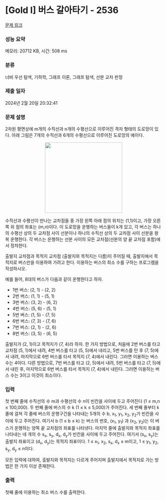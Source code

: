 # [Gold I] 버스 갈아타기 - 2536 

[문제 링크](https://www.acmicpc.net/problem/2536) 

### 성능 요약

메모리: 20712 KB, 시간: 508 ms

### 분류

너비 우선 탐색, 기하학, 그래프 이론, 그래프 탐색, 선분 교차 판정

### 제출 일자

2024년 2월 20일 20:32:41

### 문제 설명

<p>2차원 평면상에 m개의 수직선과 n개의 수평선으로 이루어진 격자 형태의 도로망이 있다. 아래 그림은 7개의 수직선과 6개의 수평선으로 이루어진 도로망의 예이다.  </p>

<p style="text-align: center;"><img alt="" src="https://upload.acmicpc.net/85ad3211-f20a-45cc-bd94-91ed20bf5eff/-/preview/" style="width: 248px; height: 226px;"></p>

<p>수직선과 수평선이 만나는 교차점들 중 가장 왼쪽 아래 점의 위치는 (1,1)이고, 가장 오른쪽 위 점의 좌표는 (m,n)이다. 이 도로망을 운행하는 버스들이 k개 있고, 각  버스는 하나의 수평선 상의 두 교차점 사이 선분이나 하나의 수직선 상의 두 교차점 사이 선분을 왕복 운행한다. 각 버스는 운행하는 선분 사이의 모든 교차점(선분의 양 끝 교차점 포함)에서 정차한다. </p>

<p>출발지 교차점과 목적지 교차점 (출발지와 목적지는 다름)이 주어질 때, 출발지에서 목적지로 버스만을 이용하여 가려고 한다. 이용하는 버스의 최소 수를 구하는 프로그램을 작성하시오.  </p>

<p>예를 들어,  8대의 버스가 다음과 같이 운행한다고 하자.</p>

<ul>
	<li>1번 버스: (2, 1) - (2, 2)</li>
	<li>2번 버스: (1, 1) - (5, 1)</li>
	<li>3번 버스: (3, 2) - (6, 2)</li>
	<li>4번 버스: (5, 6) - (5, 1)</li>
	<li>5번 버스: (1, 5) - (7, 5)</li>
	<li>6번 버스: (7, 3) - (7, 6)  </li>
	<li>7번 버스: (2, 1) - (2, 6) </li>
	<li>8번 버스: (3, 5) - (6, 5)</li>
</ul>

<p>출발지가 (2, 1)이고 목적지가 (7, 4)라 하자. 한 가지 방법으로, 처음에 2번 버스를 타고 교차점 (5, 1)에서 내려, 4번 버스를 타고 (5, 5)에서 내리고, 5번 버스를 탄 후 (7, 5)에서 내려, 마지막으로 6번 버스를 타서 목적지 (7, 4)에서 내린다. 그러면 이용하는 버스 수는 4이다. 다른 방법으로, 7번 버스를 타고 (2, 5)에서 내려, 5번 버스를 타고 (7, 5)에서 내린 후, 마지막으로 6번 버스를 타서 목적지 (7, 4)에서 내린다. 그러면 이용하는 버스 수는 3이고 이것이 최소이다. </p>

### 입력 

 <p>첫 번째 줄에 수직선의 수 m과 수평선의 수 n이 빈칸을 사이에 두고 주어진다 (1 ≤ m,n ≤ 100,000). 두 번째 줄에 버스의 수 k (1 ≤ k ≤ 5,000)가 주어진다. 세 번째 줄부터 k 줄에 걸쳐 각 줄에 버스의 운행구간을 나타내는 5개의 수 b, x<sub>1</sub>, y<sub>1</sub>, x<sub>2</sub>, y<sub>2</sub>가 빈칸을 사이에 두고 주어진다. 여기서 b (1 ≤ b ≤ k) 는 버스의 번호, (x<sub>1</sub>, y<sub>1</sub>) 과 (x<sub>2</sub>, y<sub>2</sub>)는 이 버스가 운행하는 양쪽 끝 교차점의 좌표를 나타낸다. 마지막 줄에 출발지와 목적지 좌표를 나타내는 네 개의 수 s<sub>x</sub>, s<sub>y</sub>, d<sub>x</sub>, d<sub>y</sub>가 빈칸을 사이에 두고 주어진다. 여기서 (s<sub>x</sub>, s<sub>y</sub>)는 출발지 좌표이고 (d<sub>x</sub>, d<sub>y</sub>)는 목적지 좌표이다. 1 ≤ x<sub>1</sub>, x<sub>2</sub>, s<sub>x</sub>, d<sub>x</sub> ≤ m이고, 1 ≤ y<sub>1</sub>, y<sub>2</sub>, s<sub>y</sub>, d<sub>y</sub> ≤ n이다. </p>

<p>모든 입력에 대하여, 출발지와 목적지는 다르게 주어지며 출발지에서 목적지로 가는 방법은 한 가지 이상 존재한다.</p>

### 출력 

 <p>첫째 줄에 이용하는 최소 버스 수를 출력한다. </p>

